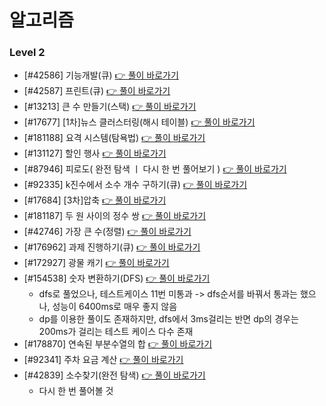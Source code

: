 # 알고리즘

### Level 2

- [#42586] 기능개발(큐) [👉 풀이 바로가기](https://github.com/Jong1co/algorithm/blob/main/programmers/42586.js)
- [#42587] 프린트(큐) [👉 풀이 바로가기](https://github.com/Jong1co/algorithm/blob/main/programmers/42587.js)
- [#13213] 큰 수 만들기(스택) [👉 풀이 바로가기](https://github.com/Jong1co/algorithm/blob/main/programmers/13213.js)
- [#17677] [1차]뉴스 클러스터링(해시 테이블) [👉 풀이 바로가기](https://github.com/Jong1co/algorithm/blob/main/programmers/17677.js)
- [#181188] 요격 시스템(탐욕법) [👉 풀이 바로가기](https://github.com/Jong1co/algorithm/blob/main/programmers/181188.js)
- [#131127] 할인 행사 [👉 풀이 바로가기](https://github.com/Jong1co/algorithm/blob/main/programmers/131127.js)
- [#87946] 피로도( 완전 탐색 ㅣ 다시 한 번 풀어보기 ) [👉 풀이 바로가기](https://github.com/Jong1co/algorithm/blob/main/programmers/87946.js)
- [#92335] k진수에서 소수 개수 구하기(큐) [👉 풀이 바로가기](https://github.com/Jong1co/algorithm/blob/main/programmers/92335.js)
- [#17684] [3차]압축 [👉 풀이 바로가기](https://github.com/Jong1co/algorithm/blob/main/programmers/17684.js)
- [#181187] 두 원 사이의 정수 쌍 [👉 풀이 바로가기](https://github.com/Jong1co/algorithm/blob/main/programmers/181187.js)
- [#42746] 가장 큰 수(정렬) [👉 풀이 바로가기](https://github.com/Jong1co/algorithm/blob/main/programmers/42746.js)
- [#176962] 과제 진행하기(큐) [👉 풀이 바로가기](https://github.com/Jong1co/algorithm/blob/main/programmers/176962.js)
- [#172927] 광물 캐기 [👉 풀이 바로가기](https://github.com/Jong1co/algorithm/blob/main/programmers/172927.js)
- [#154538] 숫자 변환하기(DFS) [👉 풀이 바로가기](https://github.com/Jong1co/algorithm/blob/main/programmers/154538.js)
  - dfs로 풀었으나, 테스트케이스 11번 미통과 -> dfs순서를 바꿔서 통과는 했으나, 성능이 6400ms로 매우 좋지 않음
  - dp를 이용한 풀이도 존재하지만, dfs에서 3ms걸리는 반면 dp의 경우는 200ms가 걸리는 테스트 케이스 다수 존재
- [#178870] 연속된 부분수열의 합 [👉 풀이 바로가기](https://github.com/Jong1co/algorithm/blob/main/programmers/178870.js)
- [#92341] 주차 요금 계산 [👉 풀이 바로가기](https://github.com/Jong1co/algorithm/blob/main/programmers/92341.js)
- [#42839] 소수찾기(완전 탐색) [👉 풀이 바로가기](https://github.com/Jong1co/algorithm/blob/main/programmers/42839.js)
  - 다시 한 번 풀어볼 것
